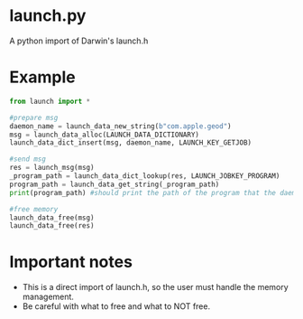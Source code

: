 # launch.py
A python import of Darwin's launch.h

# Example

```python
from launch import *

#prepare msg
daemon_name = launch_data_new_string(b"com.apple.geod")
msg = launch_data_alloc(LAUNCH_DATA_DICTIONARY)
launch_data_dict_insert(msg, daemon_name, LAUNCH_KEY_GETJOB)

#send msg
res = launch_msg(msg)
_program_path = launch_data_dict_lookup(res, LAUNCH_JOBKEY_PROGRAM)
program_path = launch_data_get_string(_program_path)
print(program_path) #should print the path of the program that the daemon runs

#free memory
launch_data_free(msg)
launch_data_free(res)

```

# Important notes
+ This is a direct import of launch.h, so the user must handle the memory management.
+ Be careful with what to free and what to NOT free.
